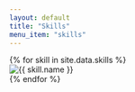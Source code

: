 ```yaml
---
layout: default
title: "Skills"
menu_item: "skills"
---
```

<div class="ui three column stackable centered grid skills">
  {% for skill in site.data.skills %}
    <div class="ui column">
      <img class="ui tiny image centered skill" src="{{ skill.image_path | relative_url }}" alt="{{ skill.name }}" title="{{ skill.name }}">
    </div>
  {% endfor %}
</div>
